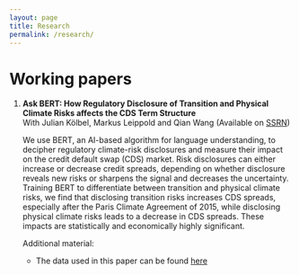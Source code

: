 ```yaml
---
layout: page
title: Research
permalink: /research/
---
```


# Working papers

1. **Ask BERT: How Regulatory Disclosure of Transition and Physical Climate Risks affects the CDS Term Structure**
   <br/>
   With Julian Kölbel, Markus Leippold and Qian Wang (Available on [SSRN](https://papers.ssrn.com/sol3/papers.cfm?abstract_id=3616324))

    We use BERT, an AI-based algorithm for language understanding, to decipher regulatory climate-risk disclosures and measure their impact on the credit default swap (CDS) market. Risk disclosures can either increase or decrease credit spreads, depending on whether disclosure reveals new risks or sharpens the signal and decreases the uncertainty. Training BERT to differentiate between transition and physical climate risks, we find that disclosing transition risks increases CDS spreads, especially after the Paris Climate Agreement of 2015, while disclosing physical climate risks leads to a decrease in CDS spreads. These impacts are statistically and economically highly significant.
    <br/>

    Additional material:
    * The data used in this paper can be found [here](https://osf.io/pk2u9/) 

<!-- 2.  -->

